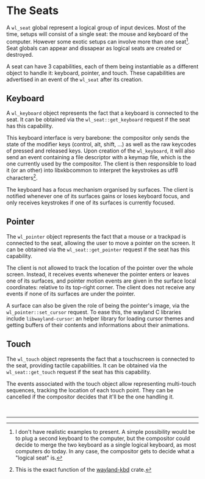 # The Seats

A `wl_seat` global represent a logical group of input devices. Most of the time, setups will
consist of a single seat: the mouse and keyboard of the computer. However some exotic setups can
involve more than one seat[^1]. Seat globals can appear and dissapear as logical seats are created
or destroyed.

A seat can have 3 capabilities, each of them being instantiable as a different object to handle it:
keyboard, pointer, and touch. These capabilities are advertised in an event of the `wl_seat` after
its creation.

## Keyboard

A `wl_keyboard` object represents the fact that a keyboard is connected to the seat. It can be
obtained via the `wl_seat::get_keyboard` request if the seat has this capability.

This keyboard interface is very barebone: the compositor only sends the state of the modifier keys
(control, alt, shift, ...) as well as the raw keycodes of pressed and released keys. Upon creation
of the `wl_keyboard`, it will also send an event containing a file descriptor with a keymap file,
which is the one currently used by the compositor. The client is then responsible to load it (or
an other) into libxkbcommon to interpret the keystrokes as utf8 characters[^2].

The keyboard has a focus mechanism organised by surfaces. The client is notified whenever one of its
surfaces gains or loses keyboard focus, and only receives keystrokes if one of its surfaces is
currently focused.

## Pointer

The `wl_pointer` object represents the fact that a mouse or a trackpad is connected to the seat,
allowing the user to move a pointer on the screen. It can be obtained via the `wl_seat::get_pointer`
request if the seat has this capability.

The client is not allowed to track the location of the pointer over the whole screen. Instead, it
receives events whenever the pointer enters or leaves one of its surfaces, and pointer motion events
are given in the surface local coordinates: relative to its top-right corner. The client does not
receive any events if none of its surfaces are under the pointer.

A surface can also be given the role of being the pointer's image, via the `wl_pointer::set_cursor`
request. To ease this, the wayland C libraries include `libwayland-cursor`: an helper library for
loading cursor themes and getting buffers of their contents and informations about their animations.

## Touch

The `wl_touch` object represents the fact that a touchscreen is connected to the seat, providing
tactile capabilities. It can be obtained via the `wl_seat::get_touch` request if the seat has this
capability.

The events associated with the touch object allow representing multi-touch sequences, tracking the
location of each touch point. They can be cancelled if the compositor decides that it'll be the one
handling it.

&nbsp;

-------

[^1]: I don't have realistic examples to present. A simple possibility would be to plug a second
keyboard to the computer, but the compositor could decide to merge the two keyboard as a single
logical keyboard, as most computers do today. In any case, the compositor gets to decide what a
"logical seat" is.

[^2]: This is the exact function of the [wayland-kbd](https:/crates.io/crates/wayland-kbd) crate.
